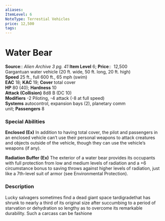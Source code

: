 ```yaml
---
aliases: 
ItemLevel: 6
NoteType: Terrestial Vehicles
price: 12,500
tags: 
---
```


# Water Bear

**Source**:: _Alien Archive 3 pg. 41_
**Item Level** 6;
**Price**::  12,500  
Gargantuan water vehicle (20 ft. wide, 50 ft. long, 20 ft. high)  
**Speed** 25 ft., full 600 ft., 65 mph (swim)  
**EAC** 18; **KAC** 19; **Cover** total cover  
**HP** 80 (40); **Hardness** 10  
**Attack (Collision)** 8d8 B (DC 10)  
**Modifiers** -2 Piloting, -4 attack (-8 at full speed)  
**Systems** autocontrol, expansion bays (2), planetary comm unit; **Passengers** 8  

### Special Abilities

**Enclosed (Ex)** In addition to having total cover, the pilot and passengers in an enclosed vehicle can’t use their personal weapons to attack creatures and objects outside of the vehicle, though they can use the vehicle’s weapons (if any).  
  
**Radiation Buffer (Ex)** The exterior of a water bear provides its occupants with full protection from low and medium levels of radiation and a +6 circumstance bonus to saving throws against higher levels of radiation, just like a 7th-level suit of armor (see Environmental Protection).

### Description

Lucky salvagers sometimes find a dead giant space tardigradethat has shrunk to nearly a third of its original size after succumbing to a period of starvation or dehydration so lengthy as to overcome its remarkable durability. Such a carcass can be fashione
